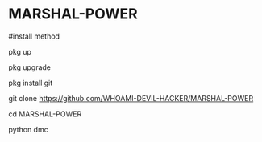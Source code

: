 # MARSHAL-POWER

#install method

pkg up 

pkg upgrade

pkg install git 

git clone https://github.com/WHOAMI-DEVIL-HACKER/MARSHAL-POWER

cd MARSHAL-POWER

python dmc
```




